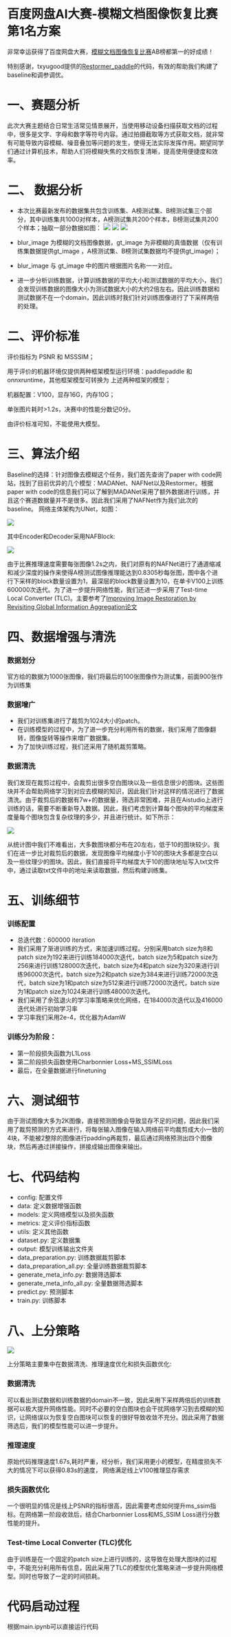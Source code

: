 # 百度网盘AI大赛-模糊文档图像恢复比赛第1名方案

非常幸运获得了百度网盘大赛，[模糊文档图像恢复比赛](https://aistudio.baidu.com/aistudio/competition/detail/349/0/leaderboard)AB榜都第一的好成绩！

特别感谢，txyugood提供的[Restormer_paddle](https://github.com/txyugood/Restormer_Paddle)的代码，有效的帮助我们构建了baseline和调参调优。

# 一、赛题分析
此次大赛主题结合日常生活常见情景展开，当使用移动设备扫描获取文档的过程中，很多是文字、字母和数字等符号内容。通过拍摄截取等方式获取文档，就非常有可能导致内容模糊、噪音叠加等问题的发生，使得无法实际发挥作用。期望同学们通过计算机技术，帮助人们将模糊失焦的文档恢复清晰，提高使用便捷度和效率。

# 二、 数据分析
- 本次比赛最新发布的数据集共包含训练集、A榜测试集、B榜测试集三个部分，其中训练集共1000对样本，A榜测试集共200个样本，B榜测试集共200个样本；抽取一部分数据如图：
![](https://ai-studio-static-online.cdn.bcebos.com/347f2446875d40d9968da672f483976b7f1e78c7dc594ffab21a45f7c82e792c)
![](https://ai-studio-static-online.cdn.bcebos.com/978ef62d463343f6b4a5e95d81f34cbcc5050a42ee8f460484bdc7de0d5b3937)
![](https://ai-studio-static-online.cdn.bcebos.com/1e1986723a4b413d973722ccbea4a4d3606c22f05d8d4e9fad2582a123d6f39e)

- blur_image 为模糊的文档图像数据，gt_image 为非模糊的真值数据（仅有训练集数据提供gt_image ，A榜测试集、B榜测试集数据均不提供gt_image）；
- blur_image 与 gt_image 中的图片根据图片名称一一对应。
- 进一步分析训练数据，计算训练数据的平均大小和测试数据的平均大小，我们会发现训练数据的图像大小为测试数据大小的大约2倍左右。因此训练数据和测试数据不在一个domain，因此训练时我们针对训练图像进行了下采样两倍的处理。

# 二、评价标准
评价指标为 PSNR 和 MSSSIM；

用于评价的机器环境仅提供两种框架模型运行环境：paddlepaddle 和 onnxruntime，其他框架模型可转换为
上述两种框架的模型；

机器配置：V100，显存16G，内存10G；

单张图片耗时>1.2s，决赛中的性能分数记0分。

由评价标准可知，不能使用大模型。

# 三、算法介绍

Baseline的选择：针对图像去模糊这个任务，我们首先查询了paper with code网站，找到了目前优异的几个模型：MADANet、NAFNet以及Restormer。根据paper with code的信息我们可以了解到MADANet采用了额外数据进行训练，并且这个赛道数据量并不是很多。因此我们采用了NAFNet作为我们此次的baseline。
网络主体架构为UNet，如图：

![](https://ai-studio-static-online.cdn.bcebos.com/c2ced773bf7b4d9db72ed48c4b92999964dd4198103c463282fa46a62cd9d319)

其中Encoder和Decoder采用NAFBlock:

![](https://ai-studio-static-online.cdn.bcebos.com/a8b2262aaa144f8ea8c9c69087b0f93d988fc976e70e4e8ca61b2c0e88f274df)


由于比赛推理速度需要每张图像1.2s之内，我们对原有的NAFNet进行了通道缩减和减少深度的操作来使得A榜测试图像推理能达到0.8305秒每张图，图中各个进行下采样的block数量设置为1，最深层的block数量设置为10，在单卡V100上训练600000次迭代。为了进一步提升网络性能，我们还进一步采用了Test-time Local Converter (TLC)。主要参考了[Improving Image Restoration by Revisiting Global Information Aggregation论文](https://arxiv.org/abs/2112.04491)

# 四、数据增强与清洗

### 数据划分
官方给的数据为1000张图像，我们将最后的100张图像作为测试集，前面900张作为训练集

### 数据增广
- 我们对训练集进行了裁剪为1024大小的patch。
- 在训练模型的过程中，为了进一步充分利用所有的数据，我们采用了图像翻转，图像旋转等操作来增广数据集。
- 为了加快训练过程，我们还采用了随机裁剪策略。

### 数据清洗
我们发现在裁剪过程中，会裁剪出很多空白图块以及一些信息很少的图块。这些图块并不会帮助网络学习到对应去模糊的知识，因此我们针对这样的情况进行了数据清洗。由于裁剪后的数据有7w+的数据量，筛选非常困难，并且在Aistudio上进行训练的话，需要不断重新导入数据。因此，我们考虑到计算每个图块的平均梯度来度量每个图块包含复杂纹理的多少，并且进行统计。如下所示：

![](https://ai-studio-static-online.cdn.bcebos.com/d7f532be7a444bbfafd4b19c50787c2865b97e7032604963bc511060aaea38b6)


从统计图中我们不难看出，大多数图块都分布在20左右，低于10的图块较少。我们在进一步比对裁剪后的数据，发现图像平均梯度小于10的图块大多都是空白以及一些纹理少的图块。因此，我们直接将平均梯度大于10的图块地址写入txt文件中，通过读取txt文件中的地址来读取数据，然后构建训练集。

# 五、训练细节
### 训练配置
- 总迭代数：600000 iteration
- 我们采用了渐进训练的方式，来加速训练过程。分别采用batch size为8和patch size为192来进行训练184000次迭代，batch size为5和patch size为256来进行训练128000次迭代，batch size为4和patch size为320来进行训练96000次迭代，batch size为2和patch size为384来进行训练72000次迭代，batch size为1和patch size为512来进行训练72000次迭代，batch size为1和patch size为1024来进行训练48000次迭代。
- 我们采用了余弦退火的学习率策略来优化网络，在184000次迭代以及416000迭代处进行初始学习率
- 学习率我们采用2e-4，优化器为AdamW

### 训练分为阶段：
- 第一阶段损失函数为L1Loss
- 第二阶段损失函数使用Charbonnier Loss+MS_SSIMLoss
- 最后，在全量数据进行finetuning

# 六、测试细节
由于测试图像大多为2K图像，直接预测图像会导致显存不足的问题，因此我们采用了裁剪预测的方式来进行，将每张输入图像在输入网络前平均裁剪成大小一致的4块，不能被2整除的图像进行padding再裁剪，最后通过网络预测出四个图像块，然后再通过拼接操作，拼接成输出图像来输出。

# 七、代码结构
- config: 配置文件
- data: 定义数据增强函数
- models: 定义网络模型以及损失函数
- metrics: 定义评价指标函数
- utils: 定义其他函数
- dataset.py: 定义数据集
- output: 模型训练输出文件夹
- data_preparation.py: 训练数据裁剪脚本
- data_preparation_all.py: 全量训练数据裁剪脚本
- generate_meta_info.py: 数据筛选脚本
- generate_meta_info_all.py: 全量数据筛选脚本
- predict.py: 预测脚本
- train.py: 训练脚本

# 八、上分策略

![](https://ai-studio-static-online.cdn.bcebos.com/2bffa4513a1f498da0945379160fa87e420dd753765d4604bc5071e76e07de34)


上分策略主要集中在数据清洗、推理速度优化和损失函数优化:

### 数据清洗
可以看出测试数据和训练数据的domain不一致，因此采用下采样两倍后的训练数据可以极大提升网络性能。同时不必要的空白图块也会干扰网络学习到去模糊的知识，让网络误以为恢复空白图块可以恢复的很好导致收敛不充分。因此采用了数据筛选后，我们的模型性能可以进一步提升。

### 推理速度

原始代码推理速度1.67s,耗时严重，经分析，我们采用更小的模型，在精度损失不大的情况下可以获得0.83s的速度， 网络满足线上V100推理显存需求

### 损失函数优化
一个很明显的情况是线上PSNR的指标很高，因此需要考虑如何提升ms_ssim指标。在网络第一阶段收敛后，结合Charbonnier Loss和MS_SSIM Loss进行分数性能的提升。

### Test-time Local Converter (TLC)优化
由于训练是在一个固定的patch size上进行训练的，这导致在处理大图块的过程中，不能充分利用所有信息，因此采用了TLC的模型优化策略来进一步提升网络模型。同时也导致了一定的时间损耗。

# 代码启动过程
根据main.ipynb可以直接运行代码